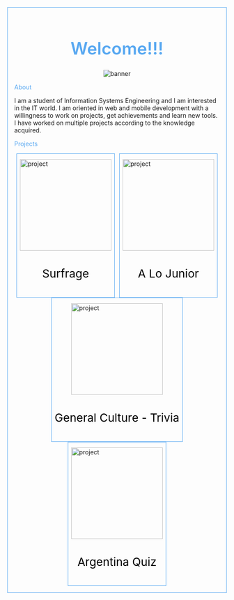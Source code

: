 
<div style="padding: 15px; border-style: solid; border-color: #58a8f1; border-width: 1">

<div style="display: flex; justify-content: center; align-items: center; width: 100%; flex-direction: column;">
<h1 style="text-align: center; color: #58a8f1; font-weight: 600; font-size: 39px;">Welcome!!!</h1>
<img src="https://res.cloudinary.com/projects-emanuek/image/upload/v1709572717/portfolio/linkedin_fondo_rvxapa.png" alt="banner">
</div>

<div style="padding: '28px';">
        <div style="border-bottom: '2px' solid #58a8f1; margin: '24px'; padding: '12px';">
                <p style="font-size: '32px'; color: #58a8f1;">About</p>
        </div>

<p style="font-size: '26px';">
        I am a student of Information Systems Engineering and I am interested in the IT world.
        I am oriented in web and mobile development with a willingness to work on projects, get achievements and
        learn new tools. I have worked on multiple projects according to the knowledge acquired.
</p>

<div style="border-bottom: '2px' solid #58a8f1; margin: '24px'; padding: '12px';">
        <p style="font-size: '34px'; color: #58a8f1;">Projects</p>
</div>

<div style="display: flex; justify-content: space-around; align-items: center; flex-wrap: wrap; flex-direction: row; width: '100%';">

<a href="https://github.com/EmanuelCav/Surveys" style="cursor: pointer; text-decoration: none;">
        <div style="height: 315px; border: 1px solid #58a8f1; padding: 7px; justify-content: space-around; align-items: center; display: flex; flex-direction: column;">
                <img style="width: 210px;" src="https://res.cloudinary.com/projects-emanuek/image/upload/v1709490095/portfolio/icon_qfb1dl.png" alt="project">
                        <p style="font-size: 26px; text-decoration: none; color: #000;">Surfrage</p>
        </div>
</a>

<a href="https://github.com/EmanuelCav/alojuniordev" style="cursor: pointer; text-decoration: none;">
        <div style="height: 315px; border: 1px solid #58a8f1; padding: 7px; justify-content: space-around; align-items: center; display: flex; flex-direction: column;">
                <img style="width: 210px;" src="https://res.cloudinary.com/projects-emanuek/image/upload/v1709490527/portfolio/alojunior_lexyoe.png" alt="project">
                        <p style="font-size: 26px; text-decoration: none; color: #000;">A Lo Junior</p>
        </div>
</a>

<a href="https://github.com/EmanuelCav/general_culture_quiz" style="cursor: pointer; text-decoration: none;">
        <div style="height: 315px; border: 1px solid #58a8f1; padding: 7px; justify-content: space-around; align-items: center; display: flex; flex-direction: column;">
                <img style="width: 210px;" src="https://res.cloudinary.com/projects-emanuek/image/upload/v1709490947/culture/icon_kfyizi.png" alt="project">
                        <p style="font-size: 26px; text-decoration: none; color: #000;">General Culture - Trivia</p>
        </div>
</a>

<a href="https://play.google.com/store/apps/details?id=com.argentinaquiz.triviagame" style="cursor: pointer; text-decoration: none;">
        <div style="height: 315px; border: 1px solid #58a8f1; padding: 7px; justify-content: space-around; align-items: center; display: flex; flex-direction: column;">
                <img style="width: 210px;" src="https://res.cloudinary.com/projects-emanuek/image/upload/v1706790450/favicon_tvx4ge.png" alt="project">
                        <p style="font-size: 26px; text-decoration: none; color: #000;">Argentina Quiz</p>
        </div>
</a>

</div>

</div>



</div>
